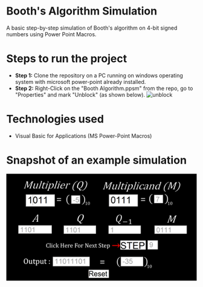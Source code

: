 # Booth's Algorithm Simulation
 A basic step-by-step simulation of Booth's algorithm on 4-bit signed numbers using Power Point Macros.

# Steps to run the project

- **Step 1:** Clone the repository on a PC running on windows operating system with microsoft power-point already installed.
- **Step 2:** Right-Click on the "Booth Algorithm.ppsm" from the repo, go to "Properties" and mark "Unblock" (as shown below).
![unblock](unblock.png)

# Technologies used
 - Visual Basic for Applications (MS Power-Point Macros)

# Snapshot of an example simulation

![snapshot](snapshot.png)
